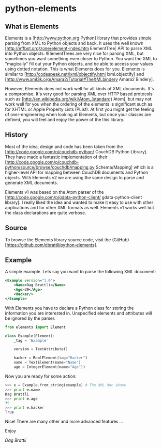 # python-elements

## What is Elements

Elements is a [http://www.python.org Python] library that provides simple parsing from XML to Python objects and back. It uses the well known [http://effbot.org/zone/element-index.htm ElementTree] API to parse XML into Python objects. !ElementTrees are very nice for parsing XML, but sometimes you want something even closer to Python. You want the XML to "magically" fill out your Python objects, and be able to access your values using dotted notation. This is what Elements does for you. Elements is similar to [http://codespeak.net/lxml/objectify.html lxml.objectify] and [http://www.xml3k.org/Amara2/Tutorial#TheXMLbindery Amara2 Bindery].

However, Elements does not work well for all kinds of XML documents. It's a compromise. It's very good for parsing XML over HTTP based protocols such as [http://en.wikipedia.org/wiki/Atom_(standard) Atom], but may not work well for you when the ordering of the elements is significant such as for XHTML or Apple Property Lists (PList). At first you might get the feeling of over-engineering when looking at Elements, but once your classes are defined, you will feel and enjoy the power of the this library. 

## History

Most of the idea, design and code has been taken from the [http://code.google.com/p/couchdb-python/ CouchDB Python Library]. They have made a fantastic implementation of their [http://code.google.com/p/couchdb-python/source/browse/couchdb/mapping.py Schema/Mapping] which is a higher-level API for mapping between CouchDB documents and Python objects. With Elements v2 we are using the same design to parse and generate XML documents.

Elements v1 was based on the Atom parser of the [http://code.google.com/p/gdata-python-client/ gdata-python-client library]. I really liked the idea and wanted to make it easy to use with other applications and for other XML formats as well. Elements v1 works well but the class declarations are quite verbose. 

## Source

To browse the Elements library source code, visit the (GitHub)[https://github.com/dbrattli/python-elements].

## Example

A simple example. Lets say you want to parse the following XML document:

```xml
<Example version="1.0">
    <Name>Dag Brattli</Name>
    <Age>39</Age>
    <Hacker/>
</Example>
```

With Elements you have to declare a Python class for storing the information you are interested in. Unspecified elements and attributes will be ignored by the parser.

```python
from elements import Element

class Example(Element):
    _tag = 'Example'

    version = TextAttribute()

    hacker = BoolElement(tag="Hacker")
    name = TextElement(name="Name")
    age = IntegerElement(name="Age"))    
```

Now you are ready for some action:

```python
>>> e = Example.from_string(example) # The XML doc above
>>> print e.name
Dag Brattli
>>> print e.age
39
>>> print e.hacker
True
```

Nice! There are many other and more advanced features ...

Enjoy

*Dag Brattli*